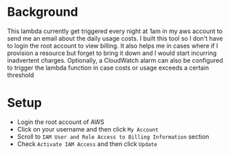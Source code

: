 # Background
This lambda currently get triggered every night at 1am in my aws account to send me an email about the daily usage costs. I built this tool so I don't have to login the root account to view billing. It also helps me in cases where if I provision a resource but forget to bring it down and I would start incurring inadvertent charges. Optionally, a CloudWatch alarm can also be configured to trigger the lambda function in case costs or usage exceeds a certain threshold

# Setup
* Login the root account of AWS
* Click on your username and then click ```My Account```
* Scroll to ```IAM User and Role Access to Billing Information``` section 
* Check ```Activate IAM Access``` and then click ```Update```
